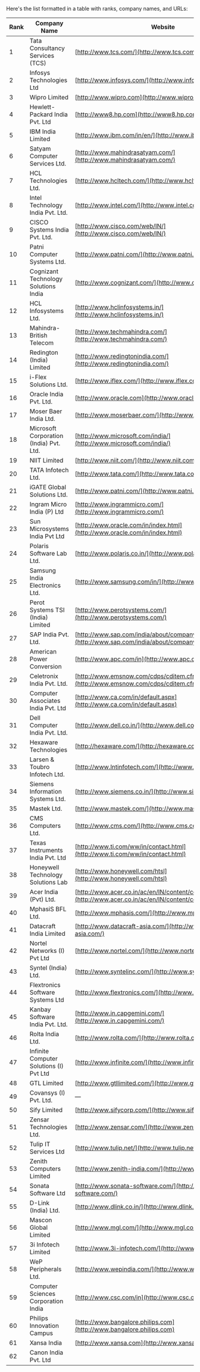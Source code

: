 Here's the list formatted in a table with ranks, company names, and URLs:

| Rank | Company Name                            | Website                                                                                                              |
| ---- | --------------------------------------- | -------------------------------------------------------------------------------------------------------------------- |
| 1    | Tata Consultancy Services (TCS)         | [http://www.tcs.com/](http://www.tcs.com/)                                                                           |
| 2    | Infosys Technologies Ltd                | [http://www.infosys.com/](http://www.infosys.com/)                                                                   |
| 3    | Wipro Limited                           | [http://www.wipro.com](http://www.wipro.com)                                                                         |
| 4    | Hewlett-Packard India Pvt. Ltd          | [http://www8.hp.com](http://www8.hp.com)                                                                             |
| 5    | IBM India Limited                       | [http://www.ibm.com/in/en/](http://www.ibm.com/in/en/)                                                               |
| 6    | Satyam Computer Services Ltd.           | [http://www.mahindrasatyam.com/](http://www.mahindrasatyam.com/)                                                     |
| 7    | HCL Technologies Ltd.                   | [http://www.hcltech.com/](http://www.hcltech.com/)                                                                   |
| 8    | Intel Technology India Pvt. Ltd.        | [http://www.intel.com/](http://www.intel.com/)                                                                       |
| 9    | CISCO Systems India Pvt. Ltd.           | [http://www.cisco.com/web/IN/](http://www.cisco.com/web/IN/)                                                         |
| 10   | Patni Computer Systems Ltd.             | [http://www.patni.com/](http://www.patni.com/)                                                                       |
| 11   | Cognizant Technology Solutions India    | [http://www.cognizant.com/](http://www.cognizant.com/)                                                               |
| 12   | HCL Infosystems Ltd.                    | [http://www.hclinfosystems.in/](http://www.hclinfosystems.in/)                                                       |
| 13   | Mahindra-British Telecom                | [http://www.techmahindra.com/](http://www.techmahindra.com/)                                                         |
| 14   | Redington (India) Limited               | [http://www.redingtonindia.com/](http://www.redingtonindia.com/)                                                     |
| 15   | i-Flex Solutions Ltd.                   | [http://www.iflex.com/](http://www.iflex.com/)                                                                       |
| 16   | Oracle India Pvt. Ltd.                  | [http://www.oracle.com](http://www.oracle.com)                                                                       |
| 17   | Moser Baer India Ltd.                   | [http://www.moserbaer.com/](http://www.moserbaer.com/)                                                               |
| 18   | Microsoft Corporation (India) Pvt. Ltd. | [http://www.microsoft.com/india/](http://www.microsoft.com/india/)                                                   |
| 19   | NIIT Limited                            | [http://www.niit.com/](http://www.niit.com/)                                                                         |
| 20   | TATA Infotech Ltd.                      | [http://www.tata.com/](http://www.tata.com/)                                                                         |
| 21   | iGATE Global Solutions Ltd.             | [http://www.patni.com/](http://www.patni.com/)                                                                       |
| 22   | Ingram Micro India (P) Ltd              | [http://www.ingrammicro.com/](http://www.ingrammicro.com/)                                                           |
| 23   | Sun Microsystems India Pvt Ltd          | [http://www.oracle.com/in/index.html](http://www.oracle.com/in/index.html)                                           |
| 24   | Polaris Software Lab Ltd.               | [http://www.polaris.co.in/](http://www.polaris.co.in/)                                                               |
| 25   | Samsung India Electronics Ltd.          | [http://www.samsung.com/in/](http://www.samsung.com/in/)                                                             |
| 26   | Perot Systems TSI (India) Limited       | [http://www.perotsystems.com/](http://www.perotsystems.com/)                                                         |
| 27   | SAP India Pvt. Ltd.                     | [http://www.sap.com/india/about/company/saplabs/index.epx](http://www.sap.com/india/about/company/saplabs/index.epx) |
| 28   | American Power Conversion               | [http://www.apc.com/in](http://www.apc.com/in)                                                                       |
| 29   | Celetronix India Pvt. Ltd.              | [http://www.emsnow.com/cdps/cditem.cfm?NID=844](http://www.emsnow.com/cdps/cditem.cfm?NID=844)                       |
| 30   | Computer Associates India Pvt. Ltd      | [http://www.ca.com/in/default.aspx](http://www.ca.com/in/default.aspx)                                               |
| 31   | Dell Computer India Pvt. Ltd.           | [http://www.dell.co.in/](http://www.dell.co.in/)                                                                     |
| 32   | Hexaware Technologies                   | [http://hexaware.com/](http://hexaware.com/)                                                                         |
| 33   | Larsen & Toubro Infotech Ltd.           | [http://www.lntinfotech.com/](http://www.lntinfotech.com/)                                                           |
| 34   | Siemens Information Systems Ltd.        | [http://www.siemens.co.in/](http://www.siemens.co.in/)                                                               |
| 35   | Mastek Ltd.                             | [http://www.mastek.com/](http://www.mastek.com/)                                                                     |
| 36   | CMS Computers Ltd.                      | [http://www.cms.com/](http://www.cms.com/)                                                                           |
| 37   | Texas Instruments India Pvt. Ltd        | [http://www.ti.com/ww/in/contact.html](http://www.ti.com/ww/in/contact.html)                                         |
| 38   | Honeywell Technology Solutions Lab      | [http://www.honeywell.com/htsl](http://www.honeywell.com/htsl)                                                       |
| 39   | Acer India (Pvt) Ltd.                   | [http://www.acer.co.in/ac/en/IN/content/contacts](http://www.acer.co.in/ac/en/IN/content/contacts)                   |
| 40   | MphasiS BFL Ltd.                        | [http://www.mphasis.com/](http://www.mphasis.com/)                                                                   |
| 41   | Datacraft India Limited                 | [http://www.datacraft-asia.com/](http://www.datacraft-asia.com/)                                                     |
| 42   | Nortel Networks (I) Pvt Ltd             | [http://www.nortel.com/](http://www.nortel.com/)                                                                     |
| 43   | Syntel (India) Ltd.                     | [http://www.syntelinc.com/](http://www.syntelinc.com/)                                                               |
| 44   | Flextronics Software Systems Ltd        | [http://www.flextronics.com/](http://www.flextronics.com/)                                                           |
| 45   | Kanbay Software India Pvt. Ltd.         | [http://www.in.capgemini.com/](http://www.in.capgemini.com/)                                                         |
| 46   | Rolta India Ltd.                        | [http://www.rolta.com/](http://www.rolta.com/)                                                                       |
| 47   | Infinite Computer Solutions (I) Pvt Ltd | [http://www.infinite.com/](http://www.infinite.com/)                                                                 |
| 48   | GTL Limited                             | [http://www.gtllimited.com/](http://www.gtllimited.com/)                                                             |
| 49   | Covansys (I) Pvt. Ltd.                  | —                                                                                                                    |
| 50   | Sify Limited                            | [http://www.sifycorp.com/](http://www.sifycorp.com/)                                                                 |
| 51   | Zensar Technologies Ltd.                | [http://www.zensar.com/](http://www.zensar.com/)                                                                     |
| 52   | Tulip IT Services Ltd                   | [http://www.tulip.net/](http://www.tulip.net/)                                                                       |
| 53   | Zenith Computers Limited                | [http://www.zenith-india.com/](http://www.zenith-india.com/)                                                         |
| 54   | Sonata Software Ltd                     | [http://www.sonata-software.com/](http://www.sonata-software.com/)                                                   |
| 55   | D-Link (India) Ltd.                     | [http://www.dlink.co.in/](http://www.dlink.co.in/)                                                                   |
| 56   | Mascon Global Limited                   | [http://www.mgl.com/](http://www.mgl.com/)                                                                           |
| 57   | 3i Infotech Limited                     | [http://www.3i-infotech.com/](http://www.3i-infotech.com/)                                                           |
| 58   | WeP Peripherals Ltd.                    | [http://www.wepindia.com/](http://www.wepindia.com/)                                                                 |
| 59   | Computer Sciences Corporation India     | [http://www.csc.com/in](http://www.csc.com/in)                                                                       |
| 60   | Philips Innovation Campus               | [http://www.bangalore.philips.com](http://www.bangalore.philips.com)                                                 |
| 61   | Xansa India                             | [http://www.xansa.com](http://www.xansa.com)                                                                         |
| 62   | Canon India Pvt. Ltd                    |                                                                                                                      |

